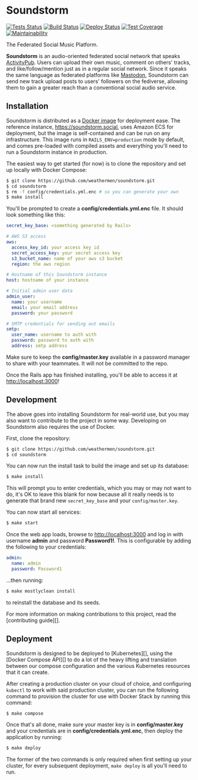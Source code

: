 # Soundstorm

[![Tests Status](https://github.com/weathermen/soundstorm/workflows/Tests/badge.svg)][ci]
[![Build Status](https://github.com/weathermen/soundstorm/workflows/Build/badge.svg)][ci]
[![Deploy Status](https://github.com/weathermen/soundstorm/workflows/Deploy/badge.svg)][ci]
[![Test Coverage](https://api.codeclimate.com/v1/badges/bc1fd5c8bb8b54b1da49/test_coverage)](https://codeclimate.com/github/weathermen/soundstorm/test_coverage)
[![Maintainability](https://api.codeclimate.com/v1/badges/bc1fd5c8bb8b54b1da49/maintainability)](https://codeclimate.com/github/weathermen/soundstorm/maintainability)

The Federated Social Music Platform.

**Soundstorm** is an audio-oriented federated social network that speaks
[ActivityPub][]. Users can upload their own music, comment on others'
tracks, and like/follow/mention just as in a regular social network.
Since it speaks the same language as federated platforms like
[Mastodon][], Soundstorm can send new track upload posts to users'
followers on the fediverse, allowing them to gain a greater reach than a
conventional social audio service.

## Installation

Soundstorm is distributed as a [Docker image][] for deployment ease. The
reference instance, https://soundstorm.social, uses Amazon ECS for
deployment, but the image is self-contained and can be run on any
infrastructure. This image runs in `RAILS_ENV=production` mode by
default, and comes pre-loaded with compiled assets and everything you'll
need to run a Soundstorm instance in production.

The easiest way to get started (for now) is to clone the repository and
set up locally with Docker Compose:

```bash
$ git clone https://github.com/weathermen/soundstorm.git
$ cd soundstorm
$ rm -f config/credentials.yml.enc # so you can generate your own
$ make install
```

You'll be prompted to create a **config/credentials.yml.enc** file. It
should look something like this:

```yaml
secret_key_base: <something generated by Rails>

# AWS S3 access
aws:
  access_key_id: your access key id
  secret_access_key: your secret access key
  s3_bucket_name: name of your aws s3 bucket
  region: the aws region

# Hostname of this Soundstorm instance
host: hostname of your instance

# Initial admin user data
admin_user:
  name: your username
  email: your email address
  password: your password

# SMTP credentials for sending out emails
smtp:
  user_name: username to auth with
  password: password to auth with
  address: smtp address
```

Make sure to keep the **config/master.key** available in a password
manager to share with your teammates. It will not be committed to the
repo.

Once the Rails app has finished installing, you'll be able to access it
at <http://localhost:3000>!

## Development

The above goes into installing Soundstorm for real-world use, but you
may also want to contribute to the project in some way. Developing on
Soundstorm also requires the use of Docker.

First, clone the repository:

```bash
$ git clone https://github.com/weathermen/soundstorm.git
$ cd soundstorm
```

You can now run the install task to build the image and set up its
database:

```bash
$ make install
```

This will prompt you to enter credentials, which you may or may not want
to do, it's OK to leave this blank for now because all it really needs
is to generate that brand new `secret_key_base` and your
`config/master.key`.

You can now start all services:

```bash
$ make start
```

Once the web app loads, browse to <http://localhost:3000> and log in with
username **admin** and password **Password1!**. This is configurable by
adding the following to your credentials:

```yaml
admin:
  name: admin
  password: Password1
```

...then running:

```bash
$ make mostlyclean install
```

to reinstall the database and its seeds.

For more information on making contributions to this project, read the
[contributing guide][].

## Deployment

Soundstorm is designed to be deployed to [Kubernetes][], using the
[Docker Compose API][] to do a lot of the heavy lifting and translation
between our compose configuration and the various Kubernetes resources
that it can create.

After creating a production cluster on your cloud of choice, and
configuring `kubectl` to work with said production cluster, you can run
the following command to provision the cluster for use with Docker Stack
by running this command:

```bash
$ make compose
```

Once that's all done, make sure your master key is in
**config/master.key** and your credentials are in
**config/credentials.yml.enc**, then deploy the application by running:

```bash
$ make deploy
```

The former of the two commands is only required when first setting up
your cluster, for every subsequent deployment, `make deploy` is all
you'll need to run.

[ActivityPub]: https://www.w3.org/TR/activitypub/
[Mastodon]: https://joinmastodon.org
[Docker]: https://www.docker.com/
[Docker image]: https://cloud.docker.com/u/weathermen/repository/docker/weathermen/soundstorm
[puma-dev]: https://github.com/puma/puma-dev
[ci]: https://github.com/weathermen/soundstorm/actions
